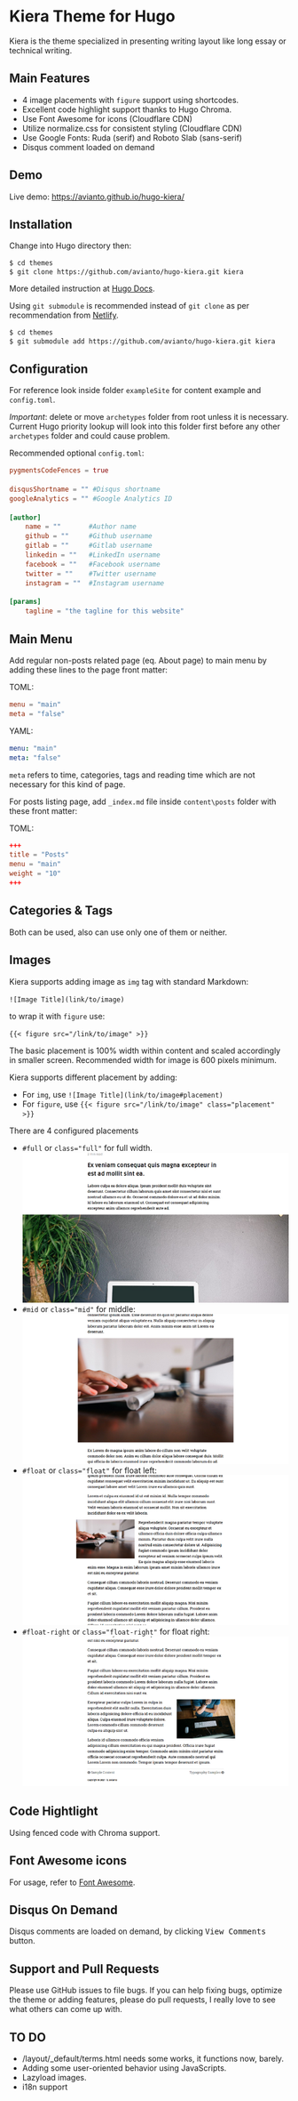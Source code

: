 # Kiera Theme for Hugo

Kiera is the theme specialized in presenting writing layout like long essay or technical writing.

## Main Features

* 4 image placements with `figure` support using shortcodes.
* Excellent code highlight support thanks to Hugo Chroma. 
* Use Font Awesome for icons (Cloudflare CDN)
* Utilize normalize.css for consistent styling (Cloudflare CDN)
* Use Google Fonts: Ruda (serif) and Roboto Slab (sans-serif)
* Disqus comment loaded on demand

## Demo

Live demo: https://avianto.github.io/hugo-kiera/

## Installation 

Change into Hugo directory then:

```console
$ cd themes
$ git clone https://github.com/avianto/hugo-kiera.git kiera
```

More detailed instruction at [Hugo Docs](http://gohugo.io/themes/installing-and-using-themes/).

Using `git submodule` is recommended instead of `git clone` as per recommendation from [Netlify](https://gohugo.io/hosting-and-deployment/hosting-on-netlify/#use-hugo-themes-with-netlify).

```console
$ cd themes
$ git submodule add https://github.com/avianto/hugo-kiera.git kiera
```

## Configuration

For reference look inside folder `exampleSite` for content example and `config.toml`.

*Important*: delete or move `archetypes` folder from root unless it is necessary. Current Hugo priority lookup will look into this folder first before any other `archetypes` folder and could cause problem.

Recommended optional `config.toml`:

```toml
pygmentsCodeFences = true

disqusShortname = "" #Disqus shortname
googleAnalytics = "" #Google Analytics ID

[author]
    name = ""       #Author name
    github = ""     #Github username
    gitlab = ""     #Gitlab username
    linkedin = ""   #LinkedIn username
    facebook = ""   #Facebook username
    twitter = ""    #Twitter username
    instagram = ""  #Instagram username

[params]
    tagline = "the tagline for this website"
```

## Main Menu

Add regular non-posts related page (eq. About page) to main menu by adding these lines to the page front matter:

TOML:

```toml
menu = "main"
meta = "false"
```

YAML:

```yml
menu: "main"
meta: "false"
```

```meta``` refers to time, categories, tags and reading time which are not necessary for this kind of page.

For posts listing page, add `_index.md` file inside `content\posts` folder with these front matter:

TOML:

```toml
+++
title = "Posts"
menu = "main"
weight = "10"
+++
```

## Categories & Tags

Both can be used, also can use only one of them or neither.

## Images

Kiera supports adding image as `img` tag with standard Markdown:

`![Image Title](link/to/image)`

to wrap it with `figure` use:

`{{< figure src="/link/to/image" >}}`

The basic placement is 100% width within content and scaled accordingly in smaller screen. Recommended width for image is 600 pixels minimum.

Kiera supports different placement by adding:

* For `img`, use `![Image Title](link/to/image#placement)`
* For `figure`, use `{{< figure src="/link/to/image" class="placement" >}}`

There are 4 configured placements

* `#full` or `class="full"` for full width.
![](images/screenshots/full-image.png)
* `#mid` or `class="mid"` for middle:
![](images/screenshots/mid.png)
* `#float` or `class="float"` for float left:
![](images/screenshots/float-left.png)
* `#float-right` or `class="float-right"` for float right:
![](images/screenshots/float-right.png)

## Code Hightlight

Using fenced code with Chroma support.

## Font Awesome icons

For usage, refer to [Font Awesome](https://fontawesome.io).

## Disqus On Demand

Disqus comments are loaded on demand, by clicking <kbd>View Comments</kbd> button.

## Support and Pull Requests

Please use GitHub issues to file bugs. If you can help fixing bugs, optimize the theme or adding features, please do pull requests, I really love to see what others can come up with.

## TO DO

* /layout/_default/terms.html needs some works, it functions now, barely.
* Adding some user-oriented behavior using JavaScripts.
* Lazyload images.
* i18n support


